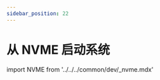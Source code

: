 ```yaml
---
sidebar_position: 22
---
```


# 从 NVME 启动系统

import NVME from '../../../common/dev/\_nvme.mdx'

<NVME model="rock-3c" release_num="b42" install_os_path="../getting-started/install-os" />
